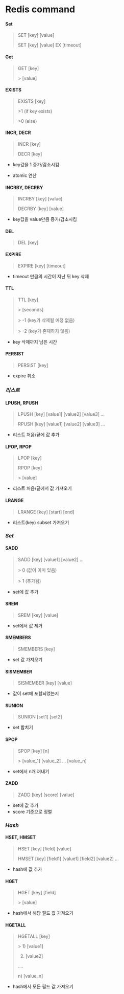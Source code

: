﻿# Redis command

#### Set

> SET [key] [value]
>
> SET [key] [value] EX [timeout]



#### Get

> GET [key]
>
> \> [value]



#### EXISTS

> EXISTS [key]
>
> \>1 (if key exists)
>
> \>0 (else)



#### INCR, DECR

> INCR [key]
>
> DECR [key]

- key값을 1 증가/감소시킴

- atomic 연산



#### INCRBY, DECRBY

> INCRBY [key] [value]
>
> DECRBY [key] [value]

- key값을 value만큼 증가/감소시킴



#### DEL

> DEL [key]



#### EXPIRE

> EXPIRE [key] [timeout]

- timeout 만큼의 시간이 지난 뒤 key 삭제



#### TTL

> TTL [key]
>
> \> [seconds]
>
> \> -1 (key가 삭제될 예정 없음)
>
> \> -2 (key가 존재하지 않음)

- key 삭제까지 남은 시간



#### PERSIST

> PERSIST [key]

- expire 취소



### *리스트*

#### LPUSH, RPUSH

> LPUSH [key] [value1] [value2] [value3] ...
>
> RPUSH [key] [value1] [value2] [value3] ...

- 리스트 처음/끝에 값 추가



#### LPOP, RPOP

> LPOP [key]
>
> RPOP [key]
>
> \> [value]

- 리스트 처음/끝에서 값 가져오기



#### LRANGE

> LRANGE [key] [start] [end]

- 리스트(key) subset 가져오기



### *Set*

#### SADD

> SADD [key] [value1] [value2] ...
>
> \> 0 (값이 이미 있음)
>
> \> 1 (추가됨)

- set에 값 추가



#### SREM

> SREM [key] [value]

- set에서 값 제거



#### SMEMBERS

> SMEMBERS [key]

- set 값 가져오기



#### SISMEMBER

> SISMEMBER [key] [value]

- 값이 set에 포함되었는지



#### SUNION

> SUNION [set1] [set2]

- set 합치기



#### SPOP

> SPOP [key] [n]
>
> \> [value_1] [value_2] ... [value_n]

- set에서 n개 꺼내기



#### ZADD

> ZADD [key] [score] [value]

- set에 값 추가
- score 기준으로 정렬



### *Hash*

#### HSET, HMSET

> HSET [key] [field] [value]
>
> HMSET [key] [field1] [value1] [field2] [value2] ...

- hash에 값 추가



#### HGET

> HGET [key] [field]
>
> \> [value]

- hash에서 해당 필드 값 가져오기



#### HGETALL

> HGETALL [key]
>
> \> 1) [value1]
>
> 2) [value2]
>
> ....
>
> n) [value_n]

- hash에서 모든 필드 값 가져오기

